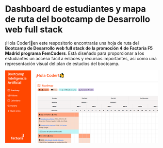 # Dashboard de estudiantes y mapa de ruta del bootcamp de Desarrollo web full stack

¡Hola Coder!👋en este respositorio encontrarás una hoja de ruta del **Bootcamp de Desarrollo web full stack de la promoción 4 de Factoría F5 Madrid programa FemCoders**. Está diseñado para proporcionar a los estudiantes un acceso fácil a enlaces y recursos importantes, así como una representación visual del plan de estudios del bootcamp.

<img src="./img/roadmap_fullstack.PNG">
